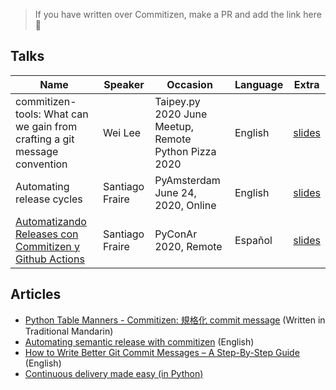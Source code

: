 > If you have written over Commitizen, make a PR and add the link here 💪

## Talks

| Name                                                                      | Speaker         | Occasion                                             | Language | Extra                                                                                                                            |
| ------------------------------------------------------------------------- | --------------- | ---------------------------------------------------- | -------- | -------------------------------------------------------------------------------------------------------------------------------- |
| commitizen-tools: What can we gain from crafting a git message convention | Wei Lee         | Taipey.py 2020 June Meetup, Remote Python Pizza 2020 | English  | [slides](https://speakerdeck.com/leew/commitizen-tools-what-can-we-gain-from-crafting-a-git-message-convention-at-taipey-dot-py) |
| Automating release cycles                                                 | Santiago Fraire | PyAmsterdam June 24, 2020, Online                    | English  | [slides](https://woile.github.io/commitizen-presentation/)                                                                       |
| [Automatizando Releases con Commitizen y Github Actions][automatizando]   | Santiago Fraire | PyConAr 2020, Remote                                 | Español  | [slides](https://woile.github.io/automating-releases-github-actions-presentation/#/)                                             |

## Articles

- [Python Table Manners - Commitizen: 規格化 commit message](https://lee-w.github.io/posts/tech/2020/03/python-table-manners-commitizen/) (Written in Traditional Mandarin)
- [Automating semantic release with commitizen](https://woile.dev/posts/automating-semver-releases-with-commitizen/) (English)
- [How to Write Better Git Commit Messages – A Step-By-Step Guide](https://www.freecodecamp.org/news/how-to-write-better-git-commit-messages/?utm_source=tldrnewsletter) (English)
- [Continuous delivery made easy (in Python)](https://medium.com/dev-genius/continuous-delivery-made-easy-in-python-c085e9c82e69)

[automatizando]: https://youtu.be/t3aE2M8UPBo
